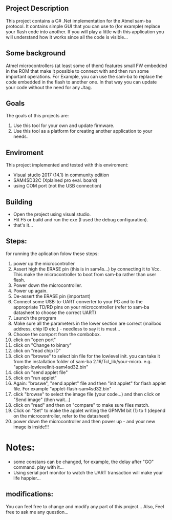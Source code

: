 ## Project Description
This project contains a C# .Net implementation for the Atmel sam-ba protocol.
It contains simple GUI that you can use to (for example) replace your flash code into another.
If you will play a little with this application you will understand how it works since all the code is visible...

## Some background
Atmel microcontrollers (at least some of them) features small FW embedded in the ROM that make it possible to connect with and then run some important operations.
For Example, you can use the sam-ba to replace the code embedded in the flash to another one.
In that way you can update your code without the need for any Jtag.

## Goals
The goals of this projects are:
1. Use this tool for your own and update firmware.
2. Use this tool as a platform for creating another application to your needs.

## Enviroment
This project implemented and tested with this enviroment:
- Visual studio 2017 (14.1) in community edition
- SAM4SD32C (Xplained pro eval. board)
- using COM port (not the USB connection)

## Building
- Open the project using visual studio.
- Hit F5 or build and run the exe (I used the debug configuration).
- that's it...


## Steps:
for running the aplication folow these steps:
1. power up the microcontroller
2. Assert high the ERASE pin (this is in sam4s...) by connecting it to Vcc. This make the microcontroller to boot from sam-ba rather than user flash.
3. Power down the microcontroller.
4. Power up again.
5. De-assert the ERASE pin (important)
6. Connect some USB-to-UART converter to your PC and to the appropriate TD/RD pins on your microcontroller (refer to sam-ba datasheet to choose the correct UART)
7. Launch the program
8. Make sure all the parameters in the lower section are correct (mailbox address, chip ID etc.) - needless to say it is must...
9. Choose the comport from the combobox.
10. click on "open port"
11. click on "Change to binary"
12. click on "read chip ID"
13. click on "browse" to select bin file for the lowlevel init. you can take it from the installation folder of sam-ba 2.16/Tcl_lib/your-micro. e.g. "applet-lowlevelinit-sam4sd32.bin"
14. click on "send applet file"
15. click on "run applet"
16. Again: "broswe", "send applet" file and then "init applet" for flash applet file. For example "applet-flash-sam4sd32.bin" 
17. click "browse" to select the image file (your code...) and then click on "Send image" (then wait...)
18. click on "read" and then on "compare" to make sure files match.
19. Click on "Set" to make the applet writing the GPNVM bit (1) to 1 (depend on the microcontroller, refer to the datasheet)
20. power down the microcontroller and then power up - and your new image is inside!!!

# Notes:
- some constans can be changed, for example, the delay after "GO" command. play with it...
- Using serial port monitor to watch the UART transaction will make your life happier...

## modifications:
You can feel free to change and modify any part of this project...
Also, Feel free to ask me any question...

